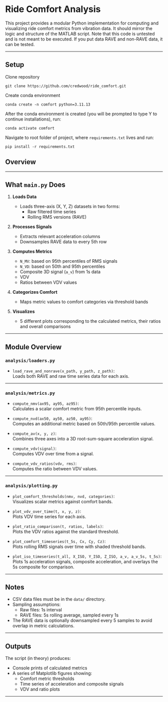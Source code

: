 # Ride Comfort Analysis

This project provides a modular Python implementation for computing and visualizing ride comfort metrics from vibration data. It should mirror the logic and structure of the MATLAB script. Note that this code is untested and is not meant to be executed. If you put data RAVE and non-RAVE data, it can be tested.

---

## Setup

Clone repository

```
git clone https://github.com/credwood/ride_comfort.git
```

Create conda environment

```
conda create -n comfort python=3.11.13
```

After the conda environment is created (you will be prompted to type Y to continue installations), run:

```
conda activate comfort
```

Navigate to root folder of project, where `requirements.txt` lives and run:

```
pip install -r requirements.txt
```

## Overview

---

## What `main.py` Does

1. **Loads Data**
   - Loads three-axis (X, Y, Z) datasets in two forms:
     - Raw filtered time series
     - Rolling RMS versions (RAVE)

2. **Processes Signals**
   - Extracts relevant acceleration columns
   - Downsamples RAVE data to every 5th row

3. **Computes Metrics**
   - `N_MV`: based on 95th percentiles of RMS signals
   - `N_VD`: based on 50th and 95th percentiles
   - Composite 3D signal (`a_v`) from 1s data
   - VDV
   - Ratios between VDV values

4. **Categorizes Comfort**
   - Maps metric values to comfort categories via threshold bands

5. **Visualizes**
   - 5 different plots corresponding to the calculated metrics, their ratios and overall comparisons

---

## Module Overview

### `analysis/loaders.py`

- `load_rave_and_nonrave(x_path, y_path, z_path)`:  
  Loads both RAVE and raw time series data for each axis.

---

### `analysis/metrics.py`

- `compute_nmv(ax95, ay95, az95)`:  
  Calculates a scalar comfort metric from 95th percentile inputs.

- `compute_nvd(ax50, ay50, az50, ay95)`:  
  Computes an additional metric based on 50th/95th percentile values.

- `compute_av(x, y, z)`:  
  Combines three axes into a 3D root-sum-square acceleration signal.

- `compute_vdv(signal)`:  
  Computes VDV over time from a signal.

- `compute_vdv_ratios(vdv, rms)`:  
  Computes the ratio between VDV values.

---

### `analysis/plotting.py`

- `plot_comfort_thresholds(nmv, nvd, categories)`:  
  Visualizes scalar metrics against comfort bands.

- `plot_vdv_over_time(t, x, y, z)`:  
  Plots VDV time series for each axis.

- `plot_ratio_comparison(t, ratios, labels)`:  
  Plots the VDV ratios against the standard threshold.

- `plot_comfort_timeseries(t_5s, Cx, Cy, Cz)`:  
  Plots rolling RMS signals over time with shaded threshold bands.

- `plot_iso_timeseries(t_all, X_ISO, Y_ISO, Z_ISO, a_v, a_v_5s, t_5s)`:  
  Plots 1s acceleration signals, composite acceleration, and overlays the 5s composite for comparison.

---

## Notes

- CSV data files must be in the `data/` directory.
- Sampling assumptions:
  - Raw files: 1s interval
  - RAVE files: 5s rolling average, sampled every 1s
- The RAVE data is optionally downsampled every 5 samples to avoid overlap in metric calculations.

---

## Outputs

The script (in theory) produces:
- Console prints of calculated metrics
- A series of Matplotlib figures showing:
  - Comfort metric thresholds
  - Time series of acceleration and composite signals
  - VDV and ratio plots
---

